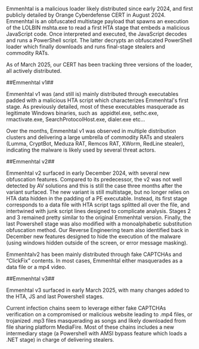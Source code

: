 Emmenhtal is a malicious loader likely distributed since early 2024, and first publicly detailed by Orange Cyberdefense CERT in August 2024.
Emmenhtal is an obfuscated multistage payload that spawns an execution of the LOLBIN mshta.exe to read a first HTA stage that embeds a malicious JavaScript code. Once interpreted and executed, the JavaScript decodes and runs a PowerShell script. The latter decrypts an obfuscated PowerShell loader which finally downloads and runs final-stage stealers and commodity RATs.

As of March 2025, our CERT has been tracking three versions of the loader, all actively distributed.

##Emmenhtal v1##

Emmenhtal v1 was (and still is) mainly distributed through executables padded with a malicious HTA script which characterizes Emmenhtal's first stage. As previously detailed, most of these executables masquerade as legitimate Windows binaries, such as  appidtel.exe, sethc.exe, rmactivate.exe, SearchProtocolHost.exe, dialer.exe etc...

Over the months, Emmenhtal v1 was observed in multiple distribution clusters and delivering a large umbrella of commodity RATs and stealers (Lumma, CryptBot, Meduza RAT, Remcos RAT, XWorm, RedLine stealer), indicating the malware is likely used by several threat actors.

##Emmenhtal v2##

Emmenhtal v2 surfaced in early December 2024, with several new obfuscation features. Compared to its predecessor, the v2 was not well detected by AV solutions and this is still the case three months after the variant surfaced. 
The new variant is still multistage, but no longer relies on HTA data hidden in the padding of a PE executable. Instead, its first stage corresponds to a data file with HTA script tags splitted all over the file, and intertwined with junk script lines designed to complicate analysis. Stages 2 and 3 remained pretty similar to the original Emmenhtal version. Finally, the last Powershell stage was also modified with a monoalphabetic substitution obfuscation method. Our Reverse Engineering team also identified back in December new features designed to hide the execution of the malware (using windows hidden outside of the screen, or error message masking).

Emmenhtalv2 has been mainly distributed through fake CAPTCHAs and “ClickFix” contents. In most cases, Emmenhtal either masquerades as a data file or a mp4 video.


##Emmenhtal v3##

Emmenhtal v3 surfaced in early March 2025, with many changes added to the HTA, JS and last Powershell stages.

Current infection chains seem to leverage either fake CAPTCHAs verification on a compromised or malicious website leading to .mp4 files, or trojanized .mp3 files masquerading as songs and likely downloaded from file sharing platform MediaFire.
Most of these chains includes a new intermediary stage (a Powershell with AMSI bypass feature which loads a .NET stage) in charge of delivering stealers.


